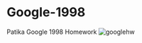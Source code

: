 # Google-1998
Patika Google 1998 Homework
![googlehw](https://user-images.githubusercontent.com/95983921/230374165-d80b1fa6-eece-4d95-8252-6c97f4e85a86.PNG)
